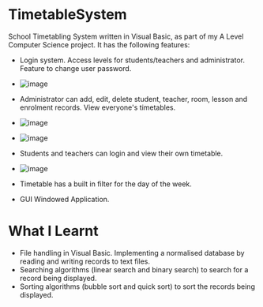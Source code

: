 # TimetableSystem
School Timetabling System written in Visual Basic, as part of my A Level Computer Science project. 
It has the following features:
* Login system. Access levels for students/teachers and administrator. Feature to change user password.
* ![image](https://user-images.githubusercontent.com/65255238/136080499-68c6b25e-7e0e-42af-877d-2f18df259851.png)

* Administrator can add, edit, delete student, teacher, room, lesson and enrolment records. View everyone's timetables.
* ![image](https://user-images.githubusercontent.com/65255238/136080548-d2f71f01-6b21-4829-8913-fa4468984937.png)
* ![image](https://user-images.githubusercontent.com/65255238/136080675-f81c316d-0459-4dba-a5f1-af62c908dc95.png)

* Students and teachers can login and view their own timetable.
* ![image](https://user-images.githubusercontent.com/65255238/136080623-d0def606-9a12-4581-b159-04b8ab28e37c.png)
* Timetable has a built in filter for the day of the week.
* GUI Windowed Application.


# What I Learnt
* File handling in Visual Basic. Implementing a normalised database by reading and writing records to text files.
* Searching algorithms (linear search and binary search) to search for a record being displayed.
* Sorting algorithms (bubble sort and quick sort) to sort the records being displayed.

